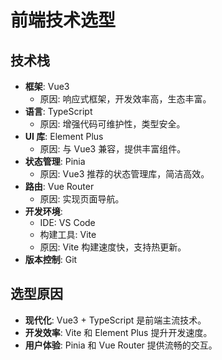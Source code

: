 # 前端技术选型

## 技术栈
- **框架**: Vue3
    - 原因: 响应式框架，开发效率高，生态丰富。
- **语言**: TypeScript
    - 原因: 增强代码可维护性，类型安全。
- **UI 库**: Element Plus
    - 原因: 与 Vue3 兼容，提供丰富组件。
- **状态管理**: Pinia
    - 原因: Vue3 推荐的状态管理库，简洁高效。
- **路由**: Vue Router
    - 原因: 实现页面导航。
- **开发环境**:
    - IDE: VS Code
    - 构建工具: Vite
    - 原因: Vite 构建速度快，支持热更新。
- **版本控制**: Git

## 选型原因
- **现代化**: Vue3 + TypeScript 是前端主流技术。
- **开发效率**: Vite 和 Element Plus 提升开发速度。
- **用户体验**: Pinia 和 Vue Router 提供流畅的交互。